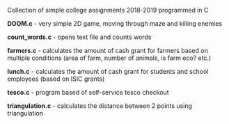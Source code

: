 Collection of simple college assignments 2018-2019 programmed in C

**DOOM.c** - very simple 2D game, moving through maze and killing enemies

**count_words.c** - opens text file and counts words

**farmers.c** - calculates the amount of cash grant for farmers based on multiple conditions (area of farm, number of animals, is farm eco? etc.)

**lunch.c** - calculates the amount of cash grant for students and school employees (based on ISIC grants)

**tesco.c** - program based of self-service tesco checkout

**triangulation.c** - calculates the distance between 2 points using triangulation
